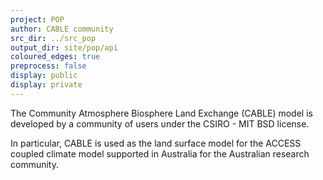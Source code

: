 ```yaml
---
project: POP
author: CABLE community
src_dir: ../src_pop
output_dir: site/pop/api
coloured_edges: true
preprocess: false
display: public
display: private
---
```


The Community Atmosphere Biosphere Land Exchange (CABLE) model is developed by a community of users under the CSIRO - MIT BSD license. 

In particular, CABLE is used as the land surface model for the ACCESS coupled climate model supported in Australia for the Australian research community.